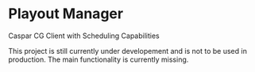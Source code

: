 # Playout Manager
Caspar CG Client with Scheduling Capabilities

This project is still currently under developement and is not to be used in production.
The main functionality is currently missing.
